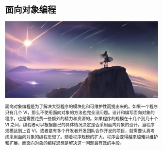 # 面向对象编程

![](cover/119.png)

面向对象编程是为了解决大型程序的模块化和可维护性而提出来的。如果一个程序只有几个 VI，那么不使用面向对象的方法也完全没问题。设计和编写面向对象的程序，也是需要花费一些额外的精力和资源的。如果程序的规模在十几个到几十个 VI 之间，编程者可以根据自己的具体情况决定是否采用面向对象的设计。当程序规模达到上百 VI，或者是有多个开发者开发团队合作开发的项目，就需要认真考虑采用面向对象的编程思想了。随着程序规模的扩大，程序会变得越来越难以维护和扩展，而面向对象的编程思想是解决这一问题最有效的手段。
